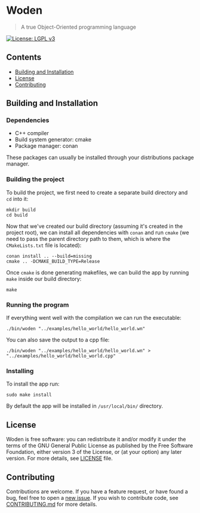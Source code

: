 # Woden
> A true Object-Oriented programming language

[![License: LGPL v3](https://img.shields.io/badge/License-LGPL%20v3-blue.svg)](http://www.gnu.org/licenses/lgpl-3.0)

## Contents
- [Building and Installation](#building-and-installation)
- [License](#license)
- [Contributing](#contributing)

## Building and Installation

### Dependencies
- C++ compiler
- Build system generator: cmake
- Package manager: conan

These packages can usually be installed through your distributions package manager.

### Building the project
To build the project, we first need to create a separate build directory and `cd` into it:
```
mkdir build
cd build
```

Now that we've created our build directory (assuming it's created in the project root), we can install all dependencies with `conan` and run `cmake` (we need to pass the parent directory path to them, which is where the `CMakeLists.txt` file is located):
```
conan install .. --build=missing
cmake .. -DCMAKE_BUILD_TYPE=Release
```

Once `cmake` is done generating makefiles, we can build the app by running `make` inside our build directory:
```
make
```

### Running the program
If everything went well with the compilation we can run the executable:
```
./bin/woden "../examples/hello_world/hello_world.wn"
```

You can also save the output to a cpp file:
```
./bin/woden "../examples/hello_world/hello_world.wn" > "../examples/hello_world/hello_world.cpp"
```

### Installing
To install the app run:
```
sudo make install
```
By default the app will be installed in `/usr/local/bin/` directory.

## License
Woden is free software: you can redistribute it and/or modify it under the terms of the GNU General Public License as published by the Free Software Foundation, either version 3 of the License, or (at your option) any later version.
For more details, see [LICENSE](https://github.com/vstan02/woden/blob/master/LICENSE) file.

## Contributing
Contributions are welcome.
If you have a feature request, or have found a bug, feel free to open a [new issue](https://github.com/vstan02/woden/issues/new).
If you wish to contribute code, see [CONTRIBUTING.md](https://github.com/vstan02/woden/blob/master/CONTRIBUTING.md) for more details.
